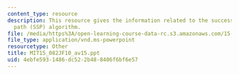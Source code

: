 ```yaml
---
content_type: resource
description: This resource gives the information related to the successive shortest
  path (SSP) algorithm.
file: /media/https%3A/open-learning-course-data-rc.s3.amazonaws.com/15-082j-network-optimization-fall-2010/4ebfe5931486dc522b488406f6bf6e57_MIT15_082JF10_av15.ppt
file_type: application/vnd.ms-powerpoint
resourcetype: Other
title: MIT15_082JF10_av15.ppt
uid: 4ebfe593-1486-dc52-2b48-8406f6bf6e57
---
```

